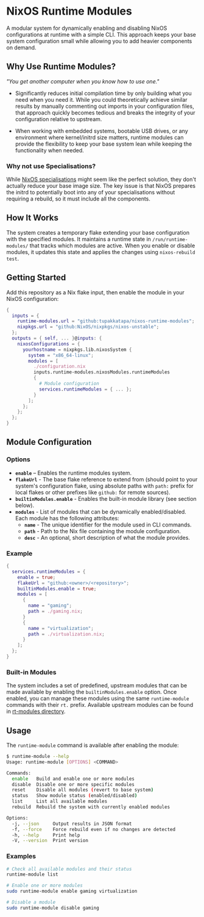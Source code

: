 
# NixOS Runtime Modules

A modular system for dynamically enabling and disabling NixOS configurations at runtime with a simple CLI. This approach keeps your base system configuration small while allowing you to add heavier components on demand.

## Why Use Runtime Modules?

*"You get another computer when you know how to use one."*

- Significantly reduces initial compilation time by only building what you need when you need it. While you could theoretically achieve similar results by manually commenting out imports in your configuration files, that approach quickly becomes tedious and breaks the integrity of your configuration relative to upstream.

- When working with embedded systems, bootable USB drives, or any environment where kernel/initrd size matters, runtime modules can provide the flexibility to keep your base system lean while keeping the functionality when needed.

### Why not use Specialisations?

While [NixOS specialisations](https://nixos.wiki/wiki/Specialisation) might seem like the perfect solution, they don't actually reduce your base image size. The key issue is that NixOS prepares the initrd to potentially boot into any of your specialisations without requiring a rebuild, so it must include all the components.

## How It Works

The system creates a temporary flake extending your base configuration with the specified modules. It maintains a runtime state in `/run/runtime-modules/` that tracks which modules are active. When you enable or disable modules, it updates this state and applies the changes using `nixos-rebuild test`.

## Getting Started

Add this repository as a Nix flake input, then enable the module in your NixOS configuration:

```nix
{
  inputs = {
    runtime-modules.url = "github:tupakkatapa/nixos-runtime-modules";
    nixpkgs.url = "github:NixOS/nixpkgs/nixos-unstable";
  };
  outputs = { self, ... }@inputs: {
    nixosConfigurations = {
      yourhostname = nixpkgs.lib.nixosSystem {
        system = "x86_64-linux";
        modules = [
          ./configuration.nix
          inputs.runtime-modules.nixosModules.runtimeModules
          {
            # Module configuration
            services.runtimeModules = { ... };
          }
        ];
      };
    };
  };
}
```

## Module Configuration

### Options

- **`enable`** – Enables the runtime modules system.
- **`flakeUrl`** - The base flake reference to extend from (should point to your system's configuration flake, using absolute paths with `path:` prefix for local flakes or other prefixes like `github:` for remote sources).
- **`builtinModules.enable`** - Enables the built-in module library (see section below).
- **`modules`** - List of modules that can be dynamically enabled/disabled. Each module has the following attributes:
  - **`name`** - The unique identifier for the module used in CLI commands.
  - **`path`** - Path to the Nix file containing the module configuration.
  - **`desc`** - An optional, short description of what the module provides.

### Example

```nix
{
  services.runtimeModules = {
    enable = true;
    flakeUrl = "github:<owner>/<repository>";
    builtinModules.enable = true;
    modules = [
      {
        name = "gaming";
        path = ./gaming.nix;
      }
      {
        name = "virtualization";
        path = ./virtualization.nix;
      }
    ];
  };
}
```

### Built-in Modules

The system includes a set of predefined, upstream modules that can be made available by enabling the `builtinModules.enable` option. Once enabled, you can manage these modules using the same `runtime-module` commands with their `rt.` prefix. Available upstream modules can be found in [rt-modules directory](./nixosModules/rt-modules).

## Usage

The `runtime-module` command is available after enabling the module:

```bash
$ runtime-module --help
Usage: runtime-module [OPTIONS] <COMMAND>

Commands:
  enable   Build and enable one or more modules
  disable  Disable one or more specific modules
  reset    Disable all modules (revert to base system)
  status   Show module status (enabled/disabled)
  list     List all available modules
  rebuild  Rebuild the system with currently enabled modules

Options:
  -j, --json     Output results in JSON format
  -f, --force    Force rebuild even if no changes are detected
  -h, --help     Print help
  -V, --version  Print version
```

### Examples

```bash
# Check all available modules and their status
runtime-module list

# Enable one or more modules
sudo runtime-module enable gaming virtualization

# Disable a module
sudo runtime-module disable gaming
```
